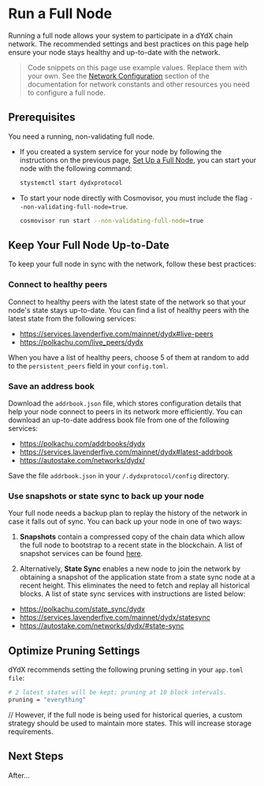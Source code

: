 # Run a Full Node

Running a full node allows your system to participate in a dYdX chain network. The recommended settings and best practices on this page help ensure your node stays healthy and up-to-date with the network.

> Code snippets on this page use example values. Replace them with your own. See the [Network Configuration](../infrastructure_providers-network/network_constants.mdx) section of the documentation for network constants and other resources you need to configure a full node.

## Prerequisites

You need a running, non-validating full node. 

- If you created a system service for your node by following the instructions on the previous page, [Set Up a Full Node](../infrastructure_providers-validators/how_to_set_up_full_node.md), you can start your node with the following command:
  ```bash
  stystemctl start dydxprotocol
  ```
- To start your node directly with Cosmovisor, you must include the flag `--non-validating-full-node=true`.

  ```bash
  cosmovisor run start --non-validating-full-node=true 
  ```

## Keep Your Full Node Up-to-Date
To keep your full node in sync with the network, follow these best practices:

### Connect to healthy peers
Connect to healthy peers with the latest state of the network so that your node's state stays up-to-date. You can find a list of healthy peers with the latest state from the following services:
- https://services.lavenderfive.com/mainnet/dydx#live-peers
- https://polkachu.com/live_peers/dydx

When you have a list of healthy peers, choose 5 of them at random to add to the `persistent_peers` field in your `config.toml`.

### Save an address book
Download the `addrbook.json` file, which stores configuration details that help your node connect to peers in its network more efficiently. You can download an up-to-date address book file from one of the following services:

- https://polkachu.com/addrbooks/dydx
- https://services.lavenderfive.com/mainnet/dydx#latest-addrbook
- https://autostake.com/networks/dydx/

Save the file `addrbook.json` in your `/.dydxprotocol/config` directory.

### Use snapshots or state sync to back up your node
Your full node needs a backup plan to replay the history of the network in case it falls out of sync. You can back up your node in one of two ways:

1. **Snapshots** contain a compressed copy of the chain data which allow the full node to bootstrap to a recent state in the blockchain. A list of snapshot services can be found [here](../infrastructure_providers-network/resources.mdx#snapshot-service).

2. Alternatively, **State Sync** enables a new node to join the network by obtaining a snapshot of the application state from a state sync node at a recent height. This eliminates the need to fetch and replay all historical blocks. A list of state sync services with instructions are listed below:
- https://polkachu.com/state_sync/dydx
- https://services.lavenderfive.com/mainnet/dydx/statesync
- https://autostake.com/networks/dydx/#state-sync

## Optimize Pruning Settings
dYdX recommends setting the following pruning setting in your `app.toml file`:

```bash
# 2 latest states will be kept; pruning at 10 block intervals.
pruning = "everything"
```

// However, if the full node is being used for historical queries, a custom strategy should be used to maintain more states. This will increase storage requirements.

## Next Steps
After...